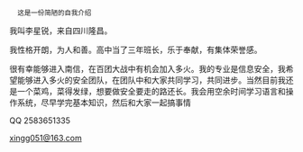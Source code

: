       这是一份简陋的自我介绍
      
  我叫李星锐，来自四川隆昌。
  
  我性格开朗，为人和善。高中当了三年班长，乐于奉献，有集体荣誉感。
  
  很有幸能够进入南信，在百团大战中有机会加入多火。我的专业是信息安全，我希望能够进入多火的安全团队，在团队中和大家共同学习，共同进步。当然目前我还是一个菜鸡，菜得发绿，想要做安全要走的路还长。我会用空余时间学习语言和操作系统，尽早学完基本知识，然后和大家一起搞事情
  
QQ 2583651335   

xingg051@163.com
